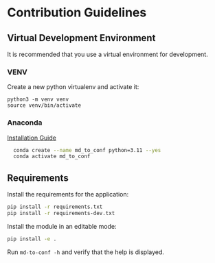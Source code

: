 # Contribution Guidelines


## Virtual Development Environment

It is recommended that you use a virtual environment for development.

### VENV

Create a new python virtualenv and activate it:

```less
python3 -m venv venv
source venv/bin/activate
```

### Anaconda 

[Installation Guide](https://conda.io/projects/conda/en/latest/user-guide/install/download.html)

```bash
  conda create --name md_to_conf python=3.11 --yes
  conda activate md_to_conf
```

## Requirements

Install the requirements for the application:

```bash
pip install -r requirements.txt
pip install -r requirements-dev.txt
```

Install the module in an editable mode:

```bash
pip install -e .
```

Run `md-to-conf -h` and verify that the help is displayed.